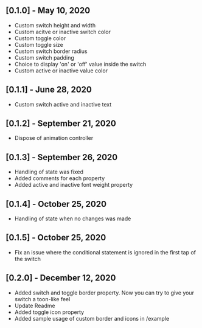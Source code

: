 ## [0.1.0] - May 10, 2020

* Custom switch height and width
* Custom acitve or inactive switch color
* Custom toggle color
* Custom toggle size
* Custom switch border radius
* Custom switch padding
* Choice to display 'on' or 'off' value inside the switch
* Custom active or inactive value color

## [0.1.1] - June 28, 2020

* Custom switch active and inactive text

## [0.1.2] - September 21, 2020

* Dispose of animation controller

## [0.1.3] - September 26, 2020

* Handling of state was fixed
* Added comments for each property
* Added active and inactive font weight property

## [0.1.4] - October 25, 2020

* Handling of state when no changes was made

## [0.1.5] - October 25, 2020

* Fix an issue where the conditional statement is ignored in the first tap of the switch

## [0.2.0] - December 12, 2020

* Added switch and toggle border property. Now you can try to give your switch a toon-like feel
* Update Readme
* Added toggle icon property
* Added sample usage of custom border and icons in /example
